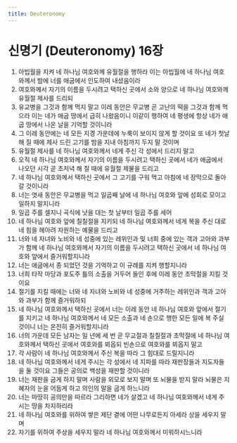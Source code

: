 ```yaml
---
title: Deuteronomy
---
```


# 신명기 (Deuteronomy) 16장
1. 아빕월을 지켜 네 하나님 여호와께 유월절을 행하라 이는 아빕월에 네 하나님 여호와께서 밤에 너를 애굽에서 인도하여 내셨음이라
1. 여호와께서 자기의 이름을 두시려고 택하신 곳에서 소와 양으로 네 하나님 여호와께 유월절 제사를 드리되
1. 유교병을 그것과 함께 먹지 말고 이레 동안은 무교병 곧 고난의 떡을 그것과 함께 먹으라 이는 네가 애굽 땅에서 급히 나왔음이니 이같이 행하여 네 평생에 항상 네가 애굽 땅에서 나온 날을 기억할 것이니라
1. 그 이레 동안에는 네 모든 지경 가운데에 누룩이 보이지 않게 할 것이요 또 네가 첫날 해 질 때에 제사 드린 고기를 밤을 지내 아침까지 두지 말 것이며
1. 유월절 제사를 네 하나님 여호와께서 네게 주신 각 성에서 드리지 말고
1. 오직 네 하나님 여호와께서 자기의 이름을 두시려고 택하신 곳에서 네가 애굽에서 나오던 시각 곧 초저녁 해 질 때에 유월절 제물을 드리고
1. 네 하나님 여호와께서 택하신 곳에서 그 고기를 구워 먹고 아침에 네 장막으로 돌아갈 것이니라
1. 너는 엿새 동안은 무교병을 먹고 일곱째 날에 네 하나님 여호와 앞에 성회로 모이고 일하지 말지니라
1. 일곱 주를 셀지니 곡식에 낫을 대는 첫 날부터 일곱 주를 세어
1. 네 하나님 여호와 앞에 칠칠절을 지키되 네 하나님 여호와께서 네게 복을 주신 대로 네 힘을 헤아려 자원하는 예물을 드리고
1. 너와 네 자녀와 노비와 네 성중에 있는 레위인과 및 너희 중에 있는 객과 고아와 과부가 함께 네 하나님 여호와께서 자기의 이름을 두시려고 택하신 곳에서 네 하나님 여호와 앞에서 즐거워할지니라
1. 너는 애굽에서 종 되었던 것을 기억하고 이 규례를 지켜 행할지니라
1. 너희 타작 마당과 포도주 틀의 소출을 거두어 들인 후에 이레 동안 초막절을 지킬 것이요
1. 절기를 지킬 때에는 너와 네 자녀와 노비와 네 성중에 거주하는 레위인과 객과 고아와 과부가 함께 즐거워하되
1. 네 하나님 여호와께서 택하신 곳에서 너는 이레 동안 네 하나님 여호와 앞에서 절기를 지키고 네 하나님 여호와께서 네 모든 소출과 네 손으로 행한 모든 일에 복 주실 것이니 너는 온전히 즐거워할지니라
1. 너의 가운데 모든 남자는 일 년에 세 번 곧 무교절과 칠칠절과 초막절에 네 하나님 여호와께서 택하신 곳에서 여호와를 뵈옵되 빈손으로 여호와를 뵈옵지 말고
1. 각 사람이 네 하나님 여호와께서 주신 복을 따라 그 힘대로 드릴지니라
1. 네 하나님 여호와께서 네게 주시는 각 성에서 네 지파를 따라 재판장들과 지도자들을 둘 것이요 그들은 공의로 백성을 재판할 것이니라
1. 너는 재판을 굽게 하지 말며 사람을 외모로 보지 말며 또 뇌물을 받지 말라 뇌물은 지혜자의 눈을 어둡게 하고 의인의 말을 굽게 하느니라
1. 너는 마땅히 공의만을 따르라 그리하면 네가 살겠고 네 하나님 여호와께서 네게 주시는 땅을 차지하리라
1. 네 하나님 여호와를 위하여 쌓은 제단 곁에 어떤 나무로든지 아세라 상을 세우지 말며
1. 자기를 위하여 주상을 세우지 말라 네 하나님 여호와께서 미워하시느니라